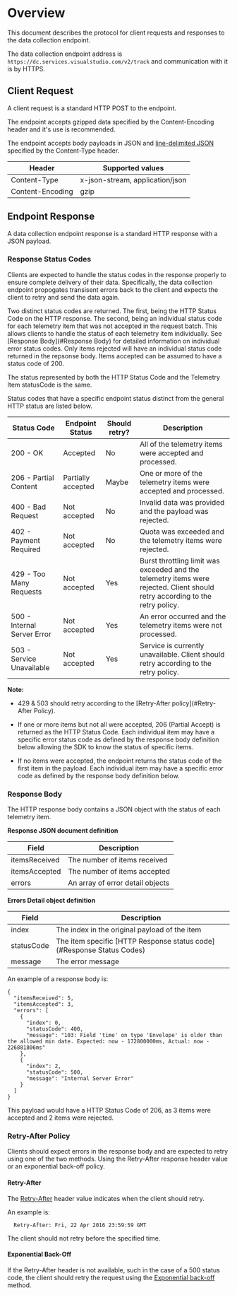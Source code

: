 # Overview

This document describes the protocol for client requests and responses to the data collection endpoint.

The data collection endpoint address is `https://dc.services.visualstudio.com/v2/track` and communication with it is by HTTPS.

## Client Request

A client request is a standard HTTP POST to the endpoint.

The endpoint accepts gzipped data specified by the Content-Encoding header and it's use is recommended.

The endpoint accepts body payloads in JSON and [line-delimited JSON](https://en.wikipedia.org/wiki/JSON_Streaming#Line_delimited_JSON) specified by the Content-Type header.

| Header           | Supported values                |
|------------------|---------------------------------|
| Content-Type     | x-json-stream, application/json |
| Content-Encoding | gzip                            |

## Endpoint Response

A data collection endpoint response is a standard HTTP response with a JSON payload.

### Response Status Codes

Clients are expected to handle the status codes in the response properly to ensure complete delivery of their data. Specifically, the data collection endpoint propogates transisent errors back to the client and expects the client to retry and send the data again.

Two distinct status codes are returned. The first, being the HTTP Status Code on the HTTP response. The second, being an individual status code for each telemetry item that was not accepted in the request batch. This allows clients to handle the status of each telemetry item individually. See [Response Body](#Response Body) for detailed information on individual error status codes. Only items rejected will have an individual status code returned in the repsonse body. Items accepted can be assumed to have a status code of 200.

The status represented by both the HTTP Status Code and the Telemetry Item statusCode is the same.

Status codes that have a specific endpoint status distinct from the general HTTP status are listed below.

| Status Code                 | Endpoint Status    | Should retry? | Description                                                                                                                              |
|-----------------------------|--------------------|---------------|------------------------------------------------------------------------------------------------------------------------------------------|
| 200 - OK                    |      Accepted      |       No      | All of the telemetry items were accepted and processed.                                                                                  |
| 206 - Partial Content       | Partially accepted |     Maybe     | One or more of the telemetry items were accepted and processed.                                                                          |
| 400 - Bad Request           |    Not accepted    |       No      | Invalid data was provided and the payload was rejected.                                                                                  |
| 402 - Payment Required      |    Not accepted    |       No      | Quota was exceeded and the telemetry items were rejected.                                                                                |
| 429 - Too Many Requests     |    Not accepted    |      Yes      | Burst throttling limit was exceeded and the telemetry items were rejected. Client should retry according to the retry policy. |
| 500 - Internal Server Error |    Not accepted    |      Yes      | An error occurred and the telemetry items were not processed.                                                                            |
| 503 - Service Unavailable   |    Not accepted    |      Yes      | Service is currently unavailable. Client should retry according to the retry policy.                                          |


**Note:**

 * 429 & 503 should retry according to the [Retry-After policy](#Retry-After Policy).
 
 * If one or more items but not all were accepted, 206 (Partial Accept) is returned as the HTTP Status Code. Each individual item may have a specific error status code as defined by the response body definition below allowing the SDK to know the status of specific items.

 * If no items were accepted, the endpoint returns the status code of the first item in the payload. Each individual item may have a specific error code as defined by the response body definition below.


### Response Body

The HTTP response body contains a JSON object with the status of each telemetry item.

**Response JSON document definition**

| Field         | Description
|---------------|-------------------------------------
| itemsReceived | The number of items received 
| itemsAccepted | The number of items accepted
| errors        | An array of error detail objects

**Errors Detail object definition**

| Field         | Description
|---------------|-------------------------------------------
| index         | The index in the original payload of the item 
| statusCode    | The item specific [HTTP Response status code](#Response Status Codes)
| message       | The error message

An example of a response body is:

```
{
  "itemsReceived": 5,
  "itemsAccepted": 3,
  "errors": [
    {
      "index": 0,
      "statusCode": 400,
      "message": "103: Field 'time' on type 'Envelope' is older than the allowed min date. Expected: now - 172800000ms, Actual: now - 226881806ms"
    },
    {
      "index": 2,
      "statusCode": 500,
      "message": "Internal Server Error"
    }
  ]
}
```

This payload would have a HTTP Status Code of 206, as 3 items were accepted and 2 items were rejected.

### Retry-After Policy

Clients should expect errors in the response body and are expected to retry using one of the two methods. Using the Retry-After response header value or an exponential back-off policy.

#### Retry-After

The [Retry-After](http://www.w3.org/Protocols/rfc2616/rfc2616-sec14.html#sec14.37) header value indicates when the client should retry. 

An example is:

```
  Retry-After: Fri, 22 Apr 2016 23:59:59 GMT
```

The client should not retry before the specified time.

#### Exponential Back-Off

If the Retry-After header is not available, such in the case of a 500 status code, the client should retry the request using the [Exponential back-off](https://en.wikipedia.org/wiki/Exponential_backoff) method.